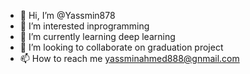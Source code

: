 - 👋 Hi, I’m @Yassmin878
- 👀 I’m interested inprogramming
- 🌱 I’m currently learning deep learning
- 💞️ I’m looking to collaborate on graduation project
- 📫 How to reach me  yassminahmed888@gnmail.com
<!---
Yassmin878/Yassmin878 is a ✨ special ✨ repository because its `README.md` (this file) appears on your GitHub profile.
You can click the Preview link to take a look at your changes.
--->

